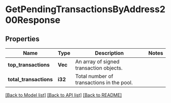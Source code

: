 # GetPendingTransactionsByAddress200Response

## Properties

Name | Type | Description | Notes
------------ | ------------- | ------------- | -------------
**top_transactions** | **Vec<String>** | An array of signed transaction objects. | 
**total_transactions** | **i32** | Total number of transactions in the pool. | 

[[Back to Model list]](../README.md#documentation-for-models) [[Back to API list]](../README.md#documentation-for-api-endpoints) [[Back to README]](../README.md)


